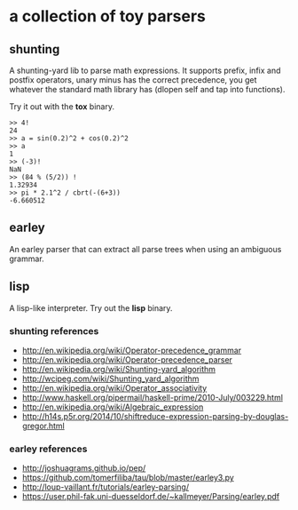 # a collection of toy parsers

## shunting
A shunting-yard lib to parse math expressions.
It supports prefix, infix and postfix operators, unary minus has the correct precedence,
you get whatever the standard math library has (dlopen self and tap into functions).

Try it out with the **tox** binary.

```
>> 4!
24
>> a = sin(0.2)^2 + cos(0.2)^2
>> a
1
>> (-3)!
NaN
>> (84 % (5/2)) !
1.32934
>> pi * 2.1^2 / cbrt(-(6+3))
-6.660512
```

## earley
An earley parser that can extract all parse trees when using an ambiguous grammar.

## lisp
A lisp-like interpreter. Try out the **lisp** binary.


### shunting references
* http://en.wikipedia.org/wiki/Operator-precedence_grammar
* http://en.wikipedia.org/wiki/Operator-precedence_parser
* http://en.wikipedia.org/wiki/Shunting-yard_algorithm
* http://wcipeg.com/wiki/Shunting_yard_algorithm
* http://en.wikipedia.org/wiki/Operator_associativity
* http://www.haskell.org/pipermail/haskell-prime/2010-July/003229.html
* http://en.wikipedia.org/wiki/Algebraic_expression
* http://h14s.p5r.org/2014/10/shiftreduce-expression-parsing-by-douglas-gregor.html

### earley references
* http://joshuagrams.github.io/pep/
* https://github.com/tomerfiliba/tau/blob/master/earley3.py
* http://loup-vaillant.fr/tutorials/earley-parsing/
* https://user.phil-fak.uni-duesseldorf.de/~kallmeyer/Parsing/earley.pdf

